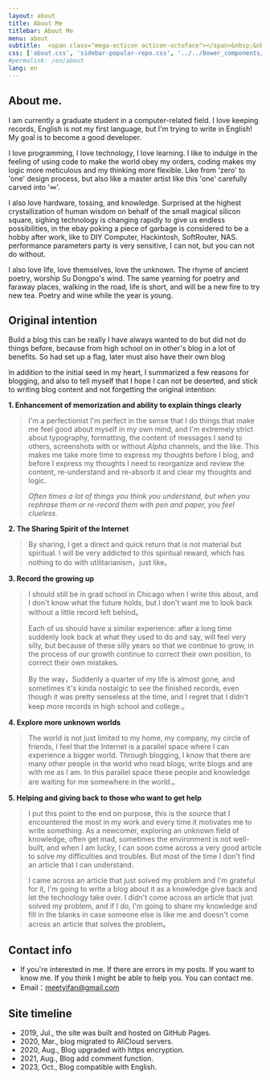 ```yaml
---
layout: about
title: About Me
titlebar: About Me
menu: about
subtitle:  <span class="mega-octicon octicon-octoface"></span>&nbsp;&nbsp; I am a programmer         
css: ['about.css', 'sidebar-popular-repo.css', '../../bower_components/flag-icon-css/css/flag-icon.min.css']
#permalink: /en/about
lang: en
---
```



## About me.

I am currently a graduate student in a computer-related field. I love keeping records, English is not my first language, but I'm trying to write in English! My goal is to become a good developer.

I love programming, I love technology, I love learning. I like to indulge in the feeling of using code to make the world obey my orders, coding makes my logic more meticulous and my thinking more flexible. Like from 'zero' to 'one' design process, but also like a master artist like this 'one' carefully carved into '∞'.

I also love hardware, tossing, and knowledge. Surprised at the highest crystallization of human wisdom on behalf of the small magical silicon square, sighing technology is changing rapidly to give us endless possibilities, in the ebay poking a piece of garbage is considered to be a hobby after work, like to DIY Computer, Hackintosh, SoftRouter, NAS. performance parameters party is very sensitive, I can not, but you can not do without.

I also love life, love themselves, love the unknown. The rhyme of ancient poetry, worship Su Dongpo's wind. The same yearning for poetry and faraway places, walking in the road, life is short, and will be a new fire to try new tea. Poetry and wine while the year is young.

## Original intention

Build a blog this can be really I have always wanted to do but did not do things before, because from high school on in other's blog in a lot of benefits. So had set up a flag, later must also have their own blog 

In addition to the initial seed in my heart, I summarized a few reasons for blogging, and also to tell myself that I hope I can not be deserted, and stick to writing blog content and not forgetting the original intention:

**1. Enhancement of memorization and ability to explain things clearly**

> I'm a perfectionist I'm perfect in the sense that I do things that make me feel good about myself in my own mind, and I'm extremely strict about typography, formatting, the content of messages I send to others, screenshots with or without *Alpha* channels, and the like. This makes me take more time to express my thoughts before I blog, and before I express my thoughts I need to reorganize and review the content, re-understand and re-absorb it and clear my thoughts and logic.
>
> *Often times a lot of things you think you understand, but when you rephrase them or re-record them with pen and paper, you feel clueless.*

**2. The Sharing Spirit of the Internet**

> By sharing, I get a direct and quick return that is not material but spiritual. I will be very addicted to this spiritual reward, which has nothing to do with utilitarianism，just like。

**3. Record the growing up**

> I should still be in grad school in Chicago when I write this about, and I don't know what the future holds, but I don't want me to look back without a little record left behind。
>
> Each of us should have a similar experience: after a long time suddenly look back at what they used to do and say, will feel very silly, but because of these silly years so that we continue to grow, in the process of our growth continue to correct their own position, to correct their own mistakes.
>
> By the way，Suddenly a quarter of my life is almost gone, and sometimes it's kinda nostalgic to see the finished records, even though it was pretty senseless at the time, and I regret that I didn't keep more records in high school and college.。

**4. Explore more unknown worlds**

> The world is not just limited to my home, my company, my circle of friends, I feel that the Internet is a parallel space where I can experience a bigger world. Through blogging, I know that there are many other people in the world who read blogs, write blogs and are with me as I am. In this parallel space these people and knowledge are waiting for me somewhere in the world.。

**5. Helping and giving back to those who want to get help**

> I put this point to the end on purpose, this is the source that I encountered the most in my work and every time it motivates me to write something. As a newcomer, exploring an unknown field of knowledge, often get mad, sometimes the environment is not well-built, and when I am lucky, I can soon come across a very good article to solve my difficulties and troubles. But most of the time I don't find an article that I can understand.
>
> I came across an article that just solved my problem and I'm grateful for it, I'm going to write a blog about it as a knowledge give back and let the technology take over. I didn't come across an article that just solved my problem, and if I do, I'm going to share my knowledge and fill in the blanks in case someone else is like me and doesn't come across an article that solves the problem。

## Contact info
- If you're interested in me.
  If there are errors in my posts.
  If you want to know me.
  If you think I might be able to help you.
  You can contact me.
- Email：meetyifan@gmail.com

## Site timeline
- 2019, Jul.,  the site was built and hosted on GitHub Pages.
- 2020, Mar.,  blog migrated to AliCloud servers.
- 2020, Aug.,  Blog upgraded with https encryption.
- 2021, Aug.,  Blog add comment function.
- 2023, Oct.,  Blog compatible with English.